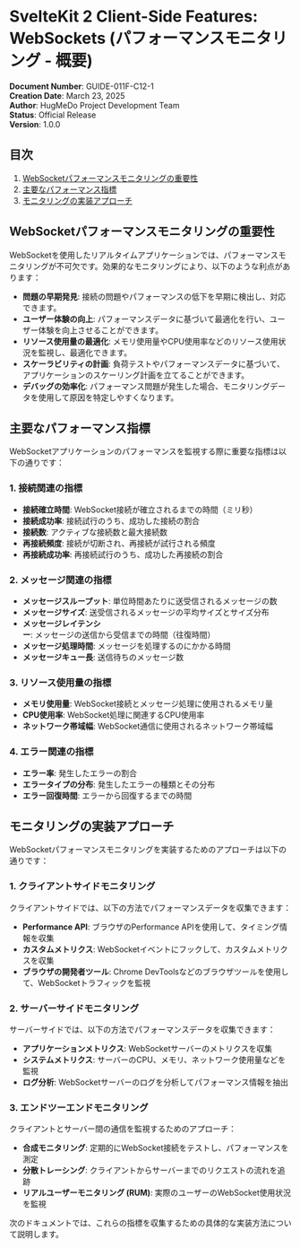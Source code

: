 # SvelteKit 2 Client-Side Features: WebSockets (パフォーマンスモニタリング - 概要)

**Document Number**: GUIDE-011F-C12-1  
**Creation Date**: March 23, 2025  
**Author**: HugMeDo Project Development Team  
**Status**: Official Release  
**Version**: 1.0.0

## 目次

1. [WebSocketパフォーマンスモニタリングの重要性](#websocketパフォーマンスモニタリングの重要性)
2. [主要なパフォーマンス指標](#主要なパフォーマンス指標)
3. [モニタリングの実装アプローチ](#モニタリングの実装アプローチ)

## WebSocketパフォーマンスモニタリングの重要性

WebSocketを使用したリアルタイムアプリケーションでは、パフォーマンスモニタリングが不可欠です。効果的なモニタリングにより、以下のような利点があります：

- **問題の早期発見**: 接続の問題やパフォーマンスの低下を早期に検出し、対応できます。
- **ユーザー体験の向上**: パフォーマンスデータに基づいて最適化を行い、ユーザー体験を向上させることができます。
- **リソース使用量の最適化**: メモリ使用量やCPU使用率などのリソース使用状況を監視し、最適化できます。
- **スケーラビリティの計画**: 負荷テストやパフォーマンスデータに基づいて、アプリケーションのスケーリング計画を立てることができます。
- **デバッグの効率化**: パフォーマンス問題が発生した場合、モニタリングデータを使用して原因を特定しやすくなります。

## 主要なパフォーマンス指標

WebSocketアプリケーションのパフォーマンスを監視する際に重要な指標は以下の通りです：

### 1. 接続関連の指標

- **接続確立時間**: WebSocket接続が確立されるまでの時間（ミリ秒）
- **接続成功率**: 接続試行のうち、成功した接続の割合
- **接続数**: アクティブな接続数と最大接続数
- **再接続頻度**: 接続が切断され、再接続が試行される頻度
- **再接続成功率**: 再接続試行のうち、成功した再接続の割合

### 2. メッセージ関連の指標

- **メッセージスループット**: 単位時間あたりに送受信されるメッセージの数
- **メッセージサイズ**: 送受信されるメッセージの平均サイズとサイズ分布
- **メッセージレイテンシー**: メッセージの送信から受信までの時間（往復時間）
- **メッセージ処理時間**: メッセージを処理するのにかかる時間
- **メッセージキュー長**: 送信待ちのメッセージ数

### 3. リソース使用量の指標

- **メモリ使用量**: WebSocket接続とメッセージ処理に使用されるメモリ量
- **CPU使用率**: WebSocket処理に関連するCPU使用率
- **ネットワーク帯域幅**: WebSocket通信に使用されるネットワーク帯域幅

### 4. エラー関連の指標

- **エラー率**: 発生したエラーの割合
- **エラータイプの分布**: 発生したエラーの種類とその分布
- **エラー回復時間**: エラーから回復するまでの時間

## モニタリングの実装アプローチ

WebSocketパフォーマンスモニタリングを実装するためのアプローチは以下の通りです：

### 1. クライアントサイドモニタリング

クライアントサイドでは、以下の方法でパフォーマンスデータを収集できます：

- **Performance API**: ブラウザのPerformance APIを使用して、タイミング情報を収集
- **カスタムメトリクス**: WebSocketイベントにフックして、カスタムメトリクスを収集
- **ブラウザの開発者ツール**: Chrome DevToolsなどのブラウザツールを使用して、WebSocketトラフィックを監視

### 2. サーバーサイドモニタリング

サーバーサイドでは、以下の方法でパフォーマンスデータを収集できます：

- **アプリケーションメトリクス**: WebSocketサーバーのメトリクスを収集
- **システムメトリクス**: サーバーのCPU、メモリ、ネットワーク使用量などを監視
- **ログ分析**: WebSocketサーバーのログを分析してパフォーマンス情報を抽出

### 3. エンドツーエンドモニタリング

クライアントとサーバー間の通信を監視するためのアプローチ：

- **合成モニタリング**: 定期的にWebSocket接続をテストし、パフォーマンスを測定
- **分散トレーシング**: クライアントからサーバーまでのリクエストの流れを追跡
- **リアルユーザーモニタリング (RUM)**: 実際のユーザーのWebSocket使用状況を監視

次のドキュメントでは、これらの指標を収集するための具体的な実装方法について説明します。
